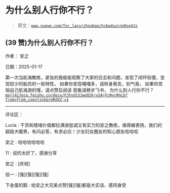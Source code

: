 # 为什么别人行你不行？

> 原文：[`www.yuque.com/for_lazy/zhoubao/hcbwduzcnn0sp41s`](https://www.yuque.com/for_lazy/zhoubao/hcbwduzcnn0sp41s)

## (39 赞)为什么别人行你不行？

作者： 安之

日期：2025-01-17

第一次当航海教练，紧张的我偷偷观察了大家的日志和问题，发现了闭环较慢，变现较少的船员的一些特性， 如果你变现嘎嘎多，请转身离去，别气我，
如果你苦恼自己航海游的慢，请点赞后阅读 观看请移步飞书， 为什么别人行你不行？ [`majl4i7pcp.feishu.cn/docx/FJhsdlSJwoD2kjxSAjFcNycMnLb?from=from_copylink&reRdXZ;=1`](https://majl4i7pcp.feishu.cn/docx/FJhsdlSJwoD2kjxSAjFcNycMnLb?from=from_copylink&reRdXZ;=1)

* * *

评论区：

Lucia : 干货和情绪价值都拉满🈵低调又有实力的安之教练，值得被表扬，我们的超级大暖男，有问必答，有求必应！少女妇女圈友的知心朋友哈哈哈

安之 : 哈哈哈哈哈哈

11 : 说的太好了，感谢分享

安之 : [庆祝]

拾一 : [强][强][强][强]

下金蛋的鹅 : 给安之大兄弟点赞[强][强]都是大实话，感同身受
